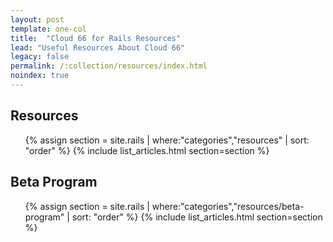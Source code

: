 ```yaml
---
layout: post
template: one-col
title:  "Cloud 66 for Rails Resources"
lead: "Useful Resources About Cloud 66"
legacy: false
permalink: /:collection/resources/index.html
noindex: true
---
```


<div class="Toc Toc--howto">
    <h2>Resources</h2>
    <ul>
    {% assign section = site.rails | where:"categories","resources" | sort: "order" %}
    {% include list_articles.html section=section %}
    </ul>
    <h2>Beta Program</h2>
    <ul>
    {% assign section = site.rails | where:"categories","resources/beta-program" | sort: "order" %}
    {% include list_articles.html section=section %}
    </ul>

</div><!--/.Toc-->
